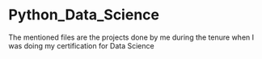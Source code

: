 # Python_Data_Science
The mentioned files are the projects done by me during the tenure when I was doing my certification for Data Science
